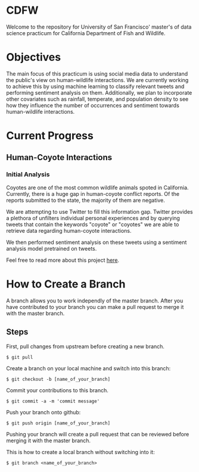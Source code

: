 # CDFW
Welcome to the repository for University of San Francisco' master's of data science practicum for California Department of Fish and Wildlife.

# Objectives

The main focus of this practicum is using social media data to understand the public's view on human-wildlife interactions. We are  currently working to achieve this by using machine learning to classify relevant tweets and performing sentiment analysis on them. Additionally, we plan to incorporate other covariates such as rainfall, temperate, and population density to see how they influence the number of occurrences and sentiment towards human-wildlife interactions.

# Current Progress

## Human-Coyote Interactions

### Initial Analysis

Coyotes are one of the most common wildlife animals spoted in California. Currently, there is a huge gap in human-coyote conflict reports. Of the reports submitted to the state, the majority of them are negative. 

We are attempting to use Twitter to fill this information gap. Twitter provides a plethora of unfilters individual personal experiences and by querying tweets that contain the keywords "coyote" or "coyotes" we are able to retrieve data regarding human-coyote interactions. 

We then performed sentiment analysis on these tweets using a sentiment analysis model pretrained on tweets.

Feel free to read more about this project [here](https://medium.com/@isaac1o/human-and-coyote-interactions-a-data-science-view-5f39e47e24a9).



# How to Create a Branch

A branch allows you to work independly of the master branch. After you have contributed to your branch you can make a pull request to merge it with the master branch.

## Steps

First, pull changes from upstream before creating a new branch.

`$ git pull`

Create a branch on your local machine and switch into this branch:

`$ git checkout -b [name_of_your_branch]`

Commit your contributions to this branch.

`$ git commit -a -m 'commit message'`

Push your branch onto github:

`$ git push origin [name_of_your_branch]`

Pushing your branch will create a pull request that can be reviewed before merging it with the master branch.

This is how to create a local branch without switching into it:

`$ git branch <name_of_your_branch>`
